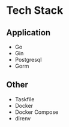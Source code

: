 # Tech Stack
## Application
- Go
- Gin
- Postgresql
- Gorm


## Other
- Taskfile
- Docker
- Docker Compose
- direnv
